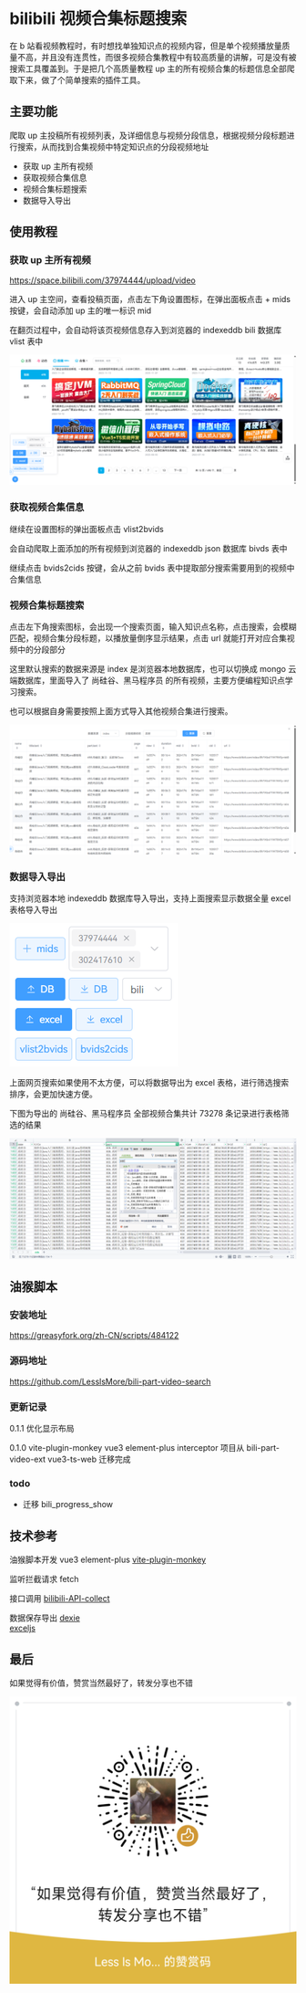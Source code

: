 # bilibili 视频合集标题搜索

在 b 站看视频教程时，有时想找单独知识点的视频内容，但是单个视频播放量质量不高，并且没有连贯性，而很多视频合集教程中有较高质量的讲解，可是没有被搜索工具覆盖到。于是把几个高质量教程 up 主的所有视频合集的标题信息全部爬取下来，做了个简单搜索的插件工具。

## 主要功能

爬取 up 主投稿所有视频列表，及详细信息与视频分段信息，根据视频分段标题进行搜索，从而找到合集视频中特定知识点的分段视频地址

- 获取 up 主所有视频
- 获取视频合集信息
- 视频合集标题搜索
- 数据导入导出

## 使用教程

### 获取 up 主所有视频

https://space.bilibili.com/37974444/upload/video

进入 up 主空间，查看投稿页面，点击左下角设置图标，在弹出面板点击 + mids 按键，会自动添加 up 主的唯一标识 mid

在翻页过程中，会自动将该页视频信息存入到浏览器的 indexeddb bili 数据库 vlist 表中

![](https://raw.githubusercontent.com/LesslsMore/blog-img/master/picgo/20250426160940.png)

### 获取视频合集信息

继续在设置图标的弹出面板点击 vlist2bvids 

会自动爬取上面添加的所有视频到浏览器的 indexeddb json 数据库 bivds 表中

继续点击 bvids2cids 按键，会从之前 bvids 表中提取部分搜索需要用到的视频中合集信息

### 视频合集标题搜索

点击左下角搜索图标，会出现一个搜索页面，输入知识点名称，点击搜索，会模糊匹配，视频合集分段标题，以播放量倒序显示结果，点击 url 就能打开对应合集视频中的分段部分

这里默认搜索的数据来源是 index 是浏览器本地数据库，也可以切换成 mongo 云端数据库，里面导入了 尚硅谷、黑马程序员 的所有视频，主要方便编程知识点学习搜索。

也可以根据自身需要按照上面方式导入其他视频合集进行搜索。

![](https://raw.githubusercontent.com/LesslsMore/blog-img/master/picgo/20250426163114.png)

### 数据导入导出 

支持浏览器本地 indexeddb 数据库导入导出，支持上面搜索显示数据全量 excel 表格导入导出

![](https://raw.githubusercontent.com/LesslsMore/blog-img/master/picgo/20250426163153.png)

上面网页搜索如果使用不太方便，可以将数据导出为 excel 表格，进行筛选搜索排序，会更加快速方便。

下图为导出的 尚硅谷、黑马程序员 全部视频合集共计  73278 条记录进行表格筛选的结果

![](https://raw.githubusercontent.com/LesslsMore/blog-img/master/picgo/20250426163453.png)

## 油猴脚本

### 安装地址

https://greasyfork.org/zh-CN/scripts/484122

### 源码地址

https://github.com/LesslsMore/bili-part-video-search

### 更新记录

0.1.1 优化显示布局

0.1.0 vite-plugin-monkey vue3 element-plus interceptor 项目从 bili-part-video-ext vue3-ts-web 迁移完成

### todo

- 迁移 bili_progress_show

## 技术参考

油猴脚本开发 vue3 element-plus
[vite-plugin-monkey](https://github.com/lisonge/vite-plugin-monkey/blob/main/README_zh.md)

监听拦截请求
fetch

接口调用
[bilibili-API-collect](https://github.com/SocialSisterYi/bilibili-API-collect)

数据保存导出
[dexie](https://www.npmjs.com/package/dexie)   
[exceljs](https://www.npmjs.com/package/exceljs)

## 最后

如果觉得有价值，赞赏当然最好了，转发分享也不错

![](https://raw.githubusercontent.com/LesslsMore/blog-img/master/picgo/%E8%B5%9E%E8%B5%8F.png)